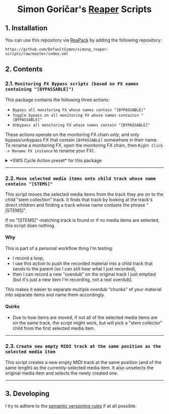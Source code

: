 <h1 align="center">
    Simon Goričar's <a href="https://www.reaper.fm/">Reaper</a> Scripts
</h1>

## 1. Installation
You can use this repository via [ReaPack](https://reapack.com) by adding the following 
repository:
```
https://github.com/DefaultSimon/simong_reaper-scripts/raw/master/index.xml
```

## 2. Contents

### 2.1. `Monitoring FX Bypass scripts (based on FX names containing "[BYPASSABLE]")`

This package contains the following three actions:
- `Bypass all monitoring FX whose names contain "[BYPASSABLE]"`
- `Toggle bypass on all monitoring FX whose names containin "[BYPASSABLE]"`
- `Unbypass all monitoring FX whose names contain "[BYPASSABLE]"`

These actions operate on the monitoring FX chain *only*, and only bypass/unbypass FX
that contain `[BYPASSABLE]` somewhere in their name. To rename a monitoring FX, open the monitoring FX chain, then `Right Click -> Rename FX instance` to rename your FX).

<details>
<summary>*SWS Cycle Action preset* for this package</summary>

Because these scripts are handier with a toggleable SWS cycle action (requires [SWS](https://sws-extension.org/index.php)), I've included 
a preconfigured cycle action in the `Cycle Action/simong_CycleAction_Toggle (bypass and unbypass) monitoring FX whose name contains the phrase [BYPASSABLE].ini` preset file.

Simply [download the file](https://github.com/DefaultSimon/simong_reaper-scripts/blob/master/Cycle%20Actions/simong_CycleAction_Toggle%20(bypass%20and%20unbypass)%20monitoring%20FX%20whose%20name%20contains%20the%20phrase%20%5BBYPASSABLE%5D.ini),
then go to `Extensions -> Cycle Action editor... -> Import/export -> Import in section 'Main'...`, select the file, then click `Apply`.

</details>

---

### 2.2. `Move selected media items onto child track whose name contains "[STEMS]"`

This script moves the selected media items from the track they are on to the child "stem collection" track. It finds that track by looking at the track's direct children and finding a track whose name
contains the phrase "[STEMS]".

If no "[STEMS]"-matching track is found or if no media items are selected, this script does nothing.

#### Why
This is part of a personal workflow thing I'm testing: 
- I record a loop,
- I use this action to push the recorded material into a child track that sends to the parent 
  (so I can still hear what I just recorded), 
- then I can record a new "overdub" on the original track I just emptied 
  (but it's just a new item I'm recording, not a real overdub).

This makes it easier to separate multiple overdub "chunks" of your material into separate items 
and name them accordingly.

#### Quirks
- Due to how items are moved, if not all of the selected media items are on the same track, the script *might* work, but will pick a "stem collector" child from the first selected media item.

---

### 2.3. `Create new empty MIDI track at the same position as the selected media item`

This script creates a new empty MIDI track at the same position (and of the same length) as the currently-selected media item. It also unselects the original media item and selects the newly created one.

---

## 3. Developing
I try to adhere to the [semantic versioning rules](https://semver.org/#semantic-versioning-200) if at all possible.
